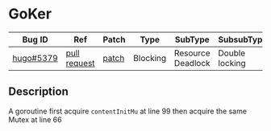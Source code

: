 
# GoKer

| Bug ID|  Ref | Patch | Type | SubType | SubsubType |
| ----  | ---- | ----  | ---- | ---- | ---- |
|[hugo#5379]|[pull request]|[patch]| Blocking | Resource Deadlock | Double locking |

[hugo#5379]:(hugo5379_test.go)
[patch]:https://github.com/gohugoio/hugo/pull/5379/files
[pull request]:https://github.com/gohugoio/hugo/pull/5379
 
## Description

A goroutine first acquire `contentInitMu` at line 99 then
acquire the same Mutex at line 66
